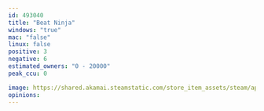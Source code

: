 ```yaml
---
id: 493040
title: "Beat Ninja"
windows: "true"
mac: "false"
linux: false
positive: 3
negative: 6
estimated_owners: "0 - 20000"
peak_ccu: 0

image: https://shared.akamai.steamstatic.com/store_item_assets/steam/apps/493040/header.jpg?t=1542412381
opinions:
---
```

